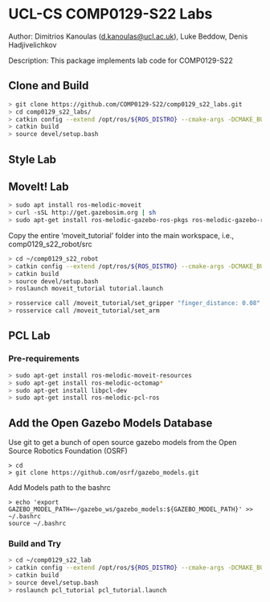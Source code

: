 # UCL-CS COMP0129-S22 Labs

Author: Dimitrios Kanoulas (d.kanoulas@ucl.ac.uk), Luke Beddow, Denis Hadjivelichkov

Description: This package implements lab code for COMP0129-S22

## Clone and Build
```bash
> git clone https://github.com/COMP0129-S22/comp0129_s22_labs.git
> cd comp0129_s22_labs/
> catkin config --extend /opt/ros/${ROS_DISTRO} --cmake-args -DCMAKE_BUILD_TYPE=Release
> catkin build
> source devel/setup.bash
```

## Style Lab


## MoveIt! Lab

```bash
> sudo apt install ros-melodic-moveit
> curl -sSL http://get.gazebosim.org | sh
> sudo apt-get install ros-melodic-gazebo-ros-pkgs ros-melodic-gazebo-ros-control
```

Copy the entire ‘moveit_tutorial’ folder into the main workspace, i.e., comp0129_s22_robot/src

```bash
> cd ~/comp0129_s22_robot
> catkin config --extend /opt/ros/${ROS_DISTRO} --cmake-args -DCMAKE_BUILD_TYPE=Release
> catkin build
> source devel/setup.bash
> roslaunch moveit_tutorial tutorial.launch 
```

```bash
> rosservice call /moveit_tutorial/set_gripper "finger_distance: 0.08"
> rosservice call /moveit_tutorial/set_arm 
```

## PCL Lab

### Pre-requirements
```bash
> sudo apt-get install ros-melodic-moveit-resources
> sudo apt-get install ros-melodic-octomap*
> sudo apt-get install libpcl-dev
> sudo apt-get install ros-melodic-pcl-ros 
```

## Add the Open Gazebo Models Database
Use git to get a bunch of open source gazebo models from the Open Source Robotics Foundation (OSRF) 

```
> cd
> git clone https://github.com/osrf/gazebo_models.git
```
Add Models path to the bashrc
```
> echo 'export GAZEBO_MODEL_PATH=~/gazebo_ws/gazebo_models:${GAZEBO_MODEL_PATH}' >> ~/.bashrc
source ~/.bashrc
```

### Build and Try
```bash
> cd ~/comp0129_s22_lab
> catkin config --extend /opt/ros/${ROS_DISTRO} --cmake-args -DCMAKE_BUILD_TYPE=Release
> catkin build
> source devel/setup.bash
> roslaunch pcl_tutorial pcl_tutorial.launch  
```
